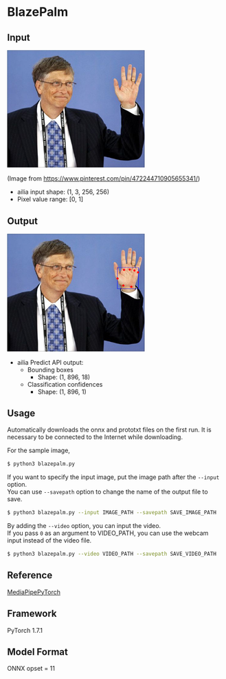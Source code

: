 # BlazePalm

## Input

<img src="bill_gates.jpg" width="320px">

(Image from https://www.pinterest.com/pin/472244710905655341/)

- ailia input shape: (1, 3, 256, 256)
- Pixel value range: [0, 1]

## Output

<img src="output.png" width="320px">

- ailia Predict API output:
  - Bounding boxes
    - Shape: (1, 896, 18)
  - Classification confidences
    - Shape: (1, 896, 1)

## Usage

Automatically downloads the onnx and prototxt files on the first run.
It is necessary to be connected to the Internet while downloading.

For the sample image,
``` bash
$ python3 blazepalm.py 
```

If you want to specify the input image, put the image path after the `--input` option.  
You can use `--savepath` option to change the name of the output file to save.
```bash
$ python3 blazepalm.py --input IMAGE_PATH --savepath SAVE_IMAGE_PATH
```

By adding the `--video` option, you can input the video.   
If you pass `0` as an argument to VIDEO_PATH, you can use the webcam input instead of the video file.
```bash
$ python3 blazepalm.py --video VIDEO_PATH --savepath SAVE_VIDEO_PATH
```

## Reference

[MediaPipePyTorch](https://github.com/zmurez/MediaPipePyTorch)

## Framework

PyTorch 1.7.1


## Model Format

ONNX opset = 11

